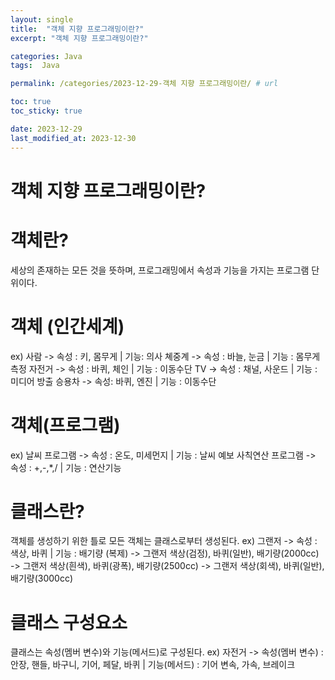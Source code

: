 ```yaml
---
layout: single
title:  "객체 지향 프로그래밍이란?"
excerpt: "객체 지향 프로그래밍이란?"

categories: Java
tags:  Java

permalink: /categories/2023-12-29-객체 지향 프로그래밍이란/ # url

toc: true
toc_sticky: true

date: 2023-12-29
last_modified_at: 2023-12-30
---
```


# 객체 지향 프로그래밍이란?

# 객체란? 
세상의 존재하는 모든 것을 뜻하며, 프로그래밍에서 속성과 기능을 가지는 프로그램 단위이다.

# 객체 (인간세계)
ex) 사람 -> 속성 : 키, 몸무게 | 기능: 의사
    쳬중계 -> 속성 : 바늘, 눈금 | 기능 : 몸무게 측정
    자전거 -> 속성 : 바퀴, 체인 | 기능 : 이동수단
    TV -> 속성 : 채널, 사운드 | 기능 : 미디어 방출
    승용차 -> 속성: 바퀴, 엔진 | 기능 : 이동수단

# 객체(프로그램)
ex) 날씨 프로그램 -> 속성 : 온도, 미세먼지 | 기능 : 날씨 예보
    사칙연산 프로그램 -> 속성 : +,-,*,/ | 기능 : 연산기능

# 클래스란?
객체를 생성하기 위한 틀로 모든 객체는 클래스로부터 생성된다.
ex) 그랜저 -> 속성 : 색상, 바퀴 | 기능 : 배기량  (복제) -> 그랜저 색상(검정), 바퀴(일반), 배기량(2000cc)
                                                     -> 그랜저 색상(흰색), 바퀴(광폭), 배기량(2500cc)
                                                     -> 그랜저 색상(회색), 바퀴(일반), 배기량(3000cc)

# 클래스 구성요소
클래스는 속성(멤버 변수)와 기능(메서드)로 구성된다.
ex) 자전거 -> 속성(멤버 변수) : 안장, 핸들, 바구니, 기어, 페달, 바퀴 | 기능(메서드) : 기어 변속, 가속, 브레이크
